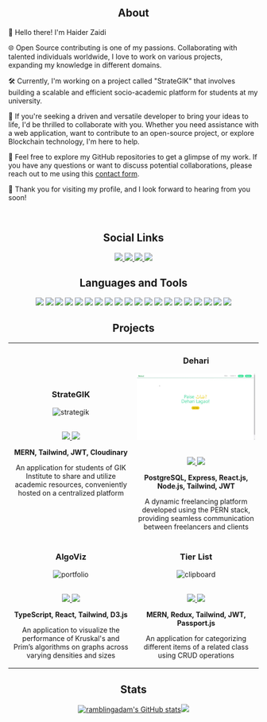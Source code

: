<h2 align="center">About</h2> 
<div>
	
👋 Hello there! I'm Haider Zaidi

🌐 Open Source contributing is one of my passions. Collaborating with talented individuals worldwide, I love to work on various projects, expanding my knowledge in different domains.

🛠️ Currently, I'm working on a project called "StrateGIK" that involves building a scalable and efficient socio-academic platform for students at my university.

<!-- ✍️ I'm also a writer on Medium, where I share my insights, tutorials, and experiences in the development world. You can find my articles on a variety of topics related to software development, MERN stack, and Blockchain technology. -->

<!-- 💼 As a seasoned Freelancer, I've had the privilege of working on diverse projects, excelling in the MERN stack and crafting seamless user experiences. -->

🚀 If you're seeking a driven and versatile developer to bring your ideas to life, I'd be thrilled to collaborate with you. Whether you need assistance with a web application, want to contribute to an open-source project, or explore Blockchain technology, <!-- or learn from my Medium articles, --> I'm here to help.

📩 Feel free to explore my GitHub repositories to get a glimpse of my work. If you have any questions or want to discuss potential collaborations, please reach out to me using this [contact form](https://haiderzaidi.netlify.app/#contact). 

🙌 Thank you for visiting my profile, and I look forward to hearing from you soon!

</div>

<br>

<h2 align="center">Social Links</h2>
<div align="center">

<a href="https://haiderzaidi.netlify.app" target="_blank">
	<img src="https://img.shields.io/badge/-Website-blue?style=plastic" height=20>
</a>

<a href="https://linkedin.com/in/haider-zaidi-" target="_blank">
	<img src="https://img.shields.io/badge/-LinkedIn-0A66C2?logo=linkedin&logoColor=white&style=plastic" height=20>
</a>

<a href="https://www.codewars.com/users/haiderzaidi07" target="_blank">
	<img src="https://img.shields.io/badge/-CodeWars-B1361E?logo=codewars&logoColor=white&style=plastic" height=20>
</a>

<a href="https://leetcode.com/haiderzaidi07" target="_blank">
	<img src="https://img.shields.io/badge/-LeetCode-FFA116?logo=leetcode&logoColor=white&style=plastic" height=20>
</a>

<!--
To Add Later:
- Twitter
- Medium
- Leetcode
-->
</div>

<h2 align="center">Languages and Tools</h2>
<div align="center">
		<img src="https://img.shields.io/badge/-C-A8B9CC?logo=c&logoColor=white&style=plastic" height=20>
		<img src="https://img.shields.io/badge/-C++-00599C?logo=cplusplus&logoColor=white&style=plastic" height=20>
		<img src="https://img.shields.io/badge/-JavaScript-F7DF1E?logo=javascript&logoColor=white&style=plastic" height=20>
		<img src="https://img.shields.io/badge/-TypeScript-3178C6?logo=typescript&logoColor=white&style=plastic" height=20>
		<img src="https://img.shields.io/badge/-HTML5-E34F26?logo=html5&logoColor=white&style=plastic" height=20>
		<img src="https://img.shields.io/badge/-CSS3-1572B6?logo=css3&logoColor=white&style=plastic" height=20>
		<img src="https://img.shields.io/badge/-MongoDB-47A248?logo=mongodb&logoColor=white&style=plastic" height=20>
		<img src="https://img.shields.io/badge/-Express.js-444444?logo=express&logoColor=white&style=plastic" height=20>
		<img src="https://img.shields.io/badge/-React-61DAFB?logo=react&logoColor=white&style=plastic" height=20>
		<img src="https://img.shields.io/badge/-Node.js-339933?logo=node.js&logoColor=white&style=plastic" height=20>
		<img src="https://img.shields.io/badge/-Tailwind-06B6D4?logo=tailwindcss&logoColor=white&style=plastic" height=20>
		<img src="https://img.shields.io/badge/-Redux-764ABC?logo=redux&logoColor=white&style=plastic" height=20>
		<img src="https://img.shields.io/badge/-Passport.js-34E27A?logo=passport&logoColor=white&style=plastic" height=20>
		<img src="https://img.shields.io/badge/-D3.js-F9A03C?logo=d3.js&logoColor=white&style=plastic" height=20>
		<img src="https://img.shields.io/badge/-JWT-D500F9?logo=jsonwebtokens&logoColor=white&style=plastic" height=20>
		<img src="https://img.shields.io/badge/-Git-F05032?logo=git&logoColor=white&style=plastic" height=20>
		<img src="https://img.shields.io/badge/-Vite-646CFF?logo=vite&logoColor=white&style=plastic" height=20>
		<img src="https://img.shields.io/badge/-Postman-FF6C37?logo=postman&logoColor=white&style=plastic" height=20>
		<img src="https://img.shields.io/badge/-Netlify-00C7B7?logo=netlify&logoColor=white&style=plastic" height=20>
		<img src="https://img.shields.io/badge/-Cloudinary-3448C5?logo=cloudinary&logoColor=white&style=plastic" height=20>
<!-- 		<img src="https://img.shields.io/badge/-Docker-2496ED?logo=docker&logoColor=white&style=plastic" height=20> -->
</div>

<h2 align="center">Projects</h2>

<div align="center">
  <table>
    <tr>
     <td width="50%">
       <h3 align="center" color="white">StrateGIK</h3>
       <div align="center">  
         <img src="https://github.com/haiderzaidi07/haiderzaidi07/blob/main/strategik-new.gif?raw=true" alt="strategik" width="100%" />
         <br><br>
         <p>
          <a href="https://strategik.netlify.app/" target="_blank">
             <img src="https://img.shields.io/badge/Live Site-blue??style=plastic"/>
           </a>
           <a href="https://github.com/haiderzaidi07/strategik-beta" target="_blank">
             <img src="https://img.shields.io/badge/Code-blue??style=plastic&logo=github"/>
           </a>
         </p>
         <p align="center">
           <strong>MERN, Tailwind, JWT, Cloudinary</strong>
         </p>
         <p>
					 An application for students of GIK Institute to share and utilize academic resources, conveniently hosted on a centralized platform
         </p>
       </div>  
  			<td width="50%">
       <h3 align="center" color="white">Dehari</h3>
       <div align="center">  
      	 <img src="https://github.com/haiderzaidi07/haiderzaidi07/blob/main/dehari.gif?raw=true" alt="dehari" width="100%" />
         <br><br>
         <p>
           <a href="https://github.com/haiderzaidi07/dehari-frontend" target="_blank">
             <img src="https://img.shields.io/badge/Frontend-blue??style=plastic&logo=github"/>
           </a>
					 <a href="https://github.com/haiderzaidi07/dehari-backend" target="_blank">
	            <img src="https://img.shields.io/badge/Backend-blue??style=plastic&logo=github"/>
	          </a>
         </p>
         <p align="center">
           <strong>PostgreSQL, Express, React.js, Node.js, Tailwind, JWT</strong>
         </p>
         <p>
					 A dynamic freelancing platform developed using the PERN stack, providing seamless communication between freelancers and clients
         </p>
       </div>		
				<tr>
  				<td width="50%">
       <h3 align="center" color="white">AlgoViz</h3>
       <div align="center">  
         <img src="https://github.com/haiderzaidi07/haiderzaidi07/blob/main/algoviz.gif?raw=true" alt="portfolio" width="100%" />
         <br><br>
         <p>
					<a href="https://algovyz.netlify.app" target="_blank">
							<img src="https://img.shields.io/badge/Live Site-blue??style=plastic"/>
					</a>
           <a href="https://github.com/haiderzaidi07/algoviz" target="_blank">
             <img src="https://img.shields.io/badge/Code-blue??style=plastic&logo=github"/>
           </a>
         </p>
         <p align="center">
           <strong>TypeScript, React, Tailwind, D3.js</strong>
         </p>
         <p>
					 An application to visualize the performance of Kruskal's and Prim’s algorithms on graphs across varying densities and sizes
         </p>
       </div>		
					<td width="50%">
						<h3 align="center" color="white">Tier List</h3>
						<div align="center">  
								<img src="https://github.com/haiderzaidi07/haiderzaidi07/blob/main/tierlist-new.gif?raw=true" alt="clipboard" width="100%" />
								<br><br>
								<p>
										<a href="https://tier-list.netlify.app" target="_blank">
												<img src="https://img.shields.io/badge/Live Site-blue??style=plastic"/>
										</a> 
										<a href="https://github.com/haiderzaidi07/tier-list-backend" target="_blank">
												<img src="https://img.shields.io/badge/Code-blue??style=plastic&logo=github"/>
										</a>
								</p>
								<p align="center">
										<strong>MERN, Redux, Tailwind, JWT, Passport.js</strong>
								</p>
								<p>
									An application for categorizing different items of a related class using CRUD operations
								</p>
						</div>  
</table>

 <div align="center">
<table>

<h2 align="center">Stats</h2>
<a href="http://www.github.com/haiderzaidi07">
<img src="https://github-readme-stats.vercel.app/api?username=haiderzaidi07&theme=algolia&show_icons=true&hide=&count_private=true&hide_border=true&show_icons=true" width="50%" alt="ramblingadam's GitHub stats" /></a>
<a href="http://www.github.com/haiderzaidi07"><img src="https://github-readme-streak-stats.herokuapp.com/?user=haiderzaidi07&theme=algolia&hide_border=true" width="50%"/></a>

 <!--
<p align="left" dir="auto">Code Wars:
<a href="https://www.codewars.com/users/haiderzaidi07" rel="nofollow"><img src="https://www.codewars.com/users/haiderzaidi07/badges/large" style="max-width: 50%;"></a>
</p>
-->

